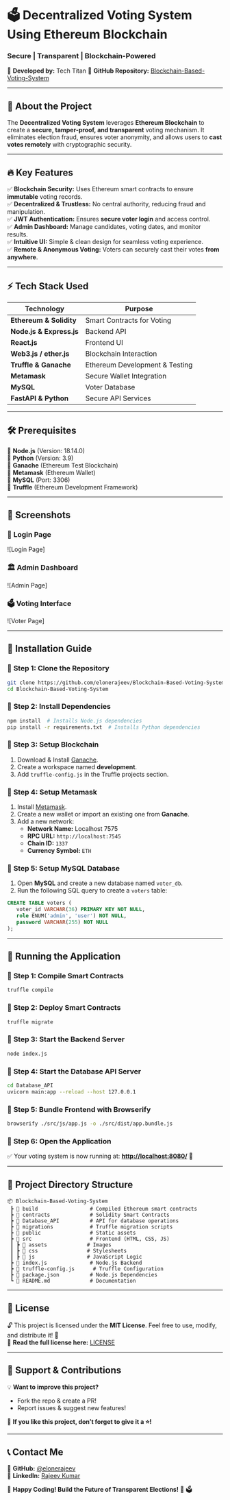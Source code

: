 # 🗳️ **Decentralized Voting System Using Ethereum Blockchain**  

### **Secure | Transparent | Blockchain-Powered**  

🚀 **Developed by:** Tech Titan
📌 **GitHub Repository:** [Blockchain-Based-Voting-System](https://github.com/elonerajeev/Blockchain-Based-Voting-System)  

---

## 🎯 **About the Project**  

The **Decentralized Voting System** leverages **Ethereum Blockchain** to create a **secure, tamper-proof, and transparent** voting mechanism. It eliminates election fraud, ensures voter anonymity, and allows users to **cast votes remotely** with cryptographic security.  


---

## 🔥 **Key Features**  

✅ **Blockchain Security:** Uses Ethereum smart contracts to ensure **immutable** voting records.  
✅ **Decentralized & Trustless:** No central authority, reducing fraud and manipulation.  
✅ **JWT Authentication:** Ensures **secure voter login** and access control.  
✅ **Admin Dashboard:** Manage candidates, voting dates, and monitor results.  
✅ **Intuitive UI:** Simple & clean design for seamless voting experience.  
✅ **Remote & Anonymous Voting:** Voters can securely cast their votes **from anywhere**.  

---

## ⚡ **Tech Stack Used**  

| **Technology**  | **Purpose** |
|----------------|-------------|
| **Ethereum & Solidity** | Smart Contracts for Voting |
| **Node.js & Express.js** | Backend API |
| **React.js** | Frontend UI |
| **Web3.js / ether.js** | Blockchain Interaction |
| **Truffle & Ganache** | Ethereum Development & Testing |
| **Metamask** | Secure Wallet Integration |
| **MySQL** | Voter Database |
| **FastAPI & Python** | Secure API Services |

---

## 🛠 **Prerequisites**  

🔹 **Node.js** (Version: 18.14.0)  
🔹 **Python** (Version: 3.9)  
🔹 **Ganache** (Ethereum Test Blockchain)  
🔹 **Metamask** (Ethereum Wallet)  
🔹 **MySQL** (Port: 3306)  
🔹 **Truffle** (Ethereum Development Framework)  

---

## 📸 **Screenshots**  

### 🔐 **Login Page**  
![Login Page]

### 🏛 **Admin Dashboard**  
![Admin Page]

### 🗳️ **Voting Interface**  
![Voter Page]

---

## 🚀 **Installation Guide**  

### 🔹 **Step 1: Clone the Repository**  
```sh
git clone https://github.com/elonerajeev/Blockchain-Based-Voting-System.git
cd Blockchain-Based-Voting-System
```

### 🔹 **Step 2: Install Dependencies**  
```sh
npm install  # Installs Node.js dependencies
pip install -r requirements.txt  # Installs Python dependencies
```

### 🔹 **Step 3: Setup Blockchain**  
1. Download & Install [Ganache](https://trufflesuite.com/ganache/).  
2. Create a workspace named **development**.  
3. Add `truffle-config.js` in the Truffle projects section.  

### 🔹 **Step 4: Setup Metamask**  
1. Install [Metamask](https://metamask.io/download/).  
2. Create a new wallet or import an existing one from **Ganache**.  
3. Add a new network:  
   - **Network Name:** Localhost 7575  
   - **RPC URL:** `http://localhost:7545`  
   - **Chain ID:** `1337`  
   - **Currency Symbol:** `ETH`  

### 🔹 **Step 5: Setup MySQL Database**  
1. Open **MySQL** and create a new database named `voter_db`.  
2. Run the following SQL query to create a `voters` table:  

```sql
CREATE TABLE voters (
   voter_id VARCHAR(36) PRIMARY KEY NOT NULL,
   role ENUM('admin', 'user') NOT NULL,
   password VARCHAR(255) NOT NULL
);
```

---

## 🔄 **Running the Application**  

### 🔹 **Step 1: Compile Smart Contracts**  
```sh
truffle compile
```

### 🔹 **Step 2: Deploy Smart Contracts**  
```sh
truffle migrate
```

### 🔹 **Step 3: Start the Backend Server**  
```sh
node index.js
```

### 🔹 **Step 4: Start the Database API Server**  
```sh
cd Database_API
uvicorn main:app --reload --host 127.0.0.1
```

### 🔹 **Step 5: Bundle Frontend with Browserify**  
```sh
browserify ./src/js/app.js -o ./src/dist/app.bundle.js
```

### 🔹 **Step 6: Open the Application**  
✅ Your voting system is now running at: **[http://localhost:8080/](http://localhost:8080/)** 🎉  

---

## 📂 **Project Directory Structure**  

```
📦 Blockchain-Based-Voting-System
 ┣ 📂 build                 # Compiled Ethereum smart contracts
 ┣ 📂 contracts             # Solidity Smart Contracts
 ┣ 📂 Database_API          # API for database operations
 ┣ 📂 migrations            # Truffle migration scripts
 ┣ 📂 public                # Static assets
 ┣ 📂 src                   # Frontend (HTML, CSS, JS)
 ┃ ┣ 📂 assets             # Images
 ┃ ┣ 📂 css                # Stylesheets
 ┃ ┣ 📂 js                 # JavaScript Logic
 ┣ 📜 index.js              # Node.js Backend
 ┣ 📜 truffle-config.js      # Truffle Configuration
 ┣ 📜 package.json          # Node.js Dependencies
 ┗ 📜 README.md             # Documentation
```

---

## 📜 **License**  

🔓 This project is licensed under the **MIT License**. Feel free to use, modify, and distribute it! 🎉  
🔗 **Read the full license here:** [LICENSE](https://github.com/elonerajeev/Blockchain-Based-Voting-System/blob/main/LICENSE)  

---

## 🙌 **Support & Contributions**  

💡 **Want to improve this project?**  
- Fork the repo & create a PR!  
- Report issues & suggest new features!  

🌟 **If you like this project, don’t forget to give it a ⭐!**  

---

## 📞 **Contact Me**  

🔹 **GitHub:** [@elonerajeev](https://github.com/elonerajeev)  
🔹 **LinkedIn:** [Rajeev Kumar](https://www.linkedin.com/in/rajeev-kumar-2209b1243)  

🚀 **Happy Coding! Build the Future of Transparent Elections!** 🎉 🗳️

